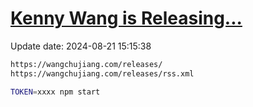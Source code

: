 [Kenny Wang is Releasing...](https://wangchujiang.com/releases/)
===

Update date: <!--GAMFC-->2024-08-21 15:15:38<!--GAMFC-END-->

```sh
https://wangchujiang.com/releases/
https://wangchujiang.com/releases/rss.xml
```

```sh
TOKEN=xxxx npm start
```